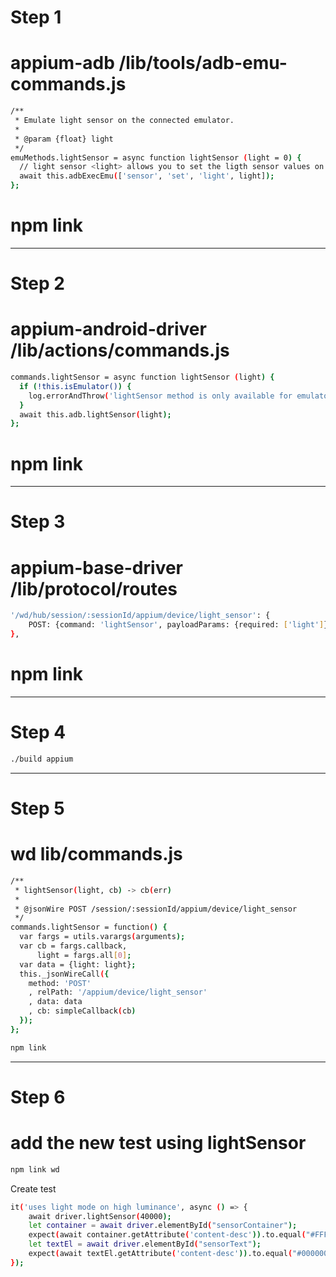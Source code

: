 # Step 1
# appium-adb /lib/tools/adb-emu-commands.js
```bash
/**
 * Emulate light sensor on the connected emulator.
 *
 * @param {float} light
 */
emuMethods.lightSensor = async function lightSensor (light = 0) {
  // light sensor <light> allows you to set the ligth sensor values on the emulator.
  await this.adbExecEmu(['sensor', 'set', 'light', light]);
};
```
# npm link
------------------------------------
# Step 2
# appium-android-driver /lib/actions/commands.js
```bash
commands.lightSensor = async function lightSensor (light) {
  if (!this.isEmulator()) {
    log.errorAndThrow('lightSensor method is only available for emulators');
  }
  await this.adb.lightSensor(light);
};
```
# npm link
------------------------------------
# Step 3
# appium-base-driver /lib/protocol/routes
```bash
'/wd/hub/session/:sessionId/appium/device/light_sensor': {
    POST: {command: 'lightSensor', payloadParams: {required: ['light']}}
},
```
# npm link
------------------------------------
# Step 4
```bash
./build appium
```
------------------------------------
# Step 5
# wd lib/commands.js
```bash
/**
 * lightSensor(light, cb) -> cb(err)
 *
 * @jsonWire POST /session/:sessionId/appium/device/light_sensor
 */
commands.lightSensor = function() {
  var fargs = utils.varargs(arguments);
  var cb = fargs.callback,
      light = fargs.all[0];
  var data = {light: light};
  this._jsonWireCall({
    method: 'POST'
    , relPath: '/appium/device/light_sensor'
    , data: data
    , cb: simpleCallback(cb)
  });
};
```

```bash
npm link
```
------------------------------------
# Step 6
# add the new test using lightSensor
```bash
npm link wd
```
Create test
```bash 
it('uses light mode on high luminance', async () => {
    await driver.lightSensor(40000);
    let container = await driver.elementById("sensorContainer");
    expect(await container.getAttribute('content-desc')).to.equal("#FFFFFF");
    let textEl = await driver.elementById("sensorText");
    expect(await textEl.getAttribute('content-desc')).to.equal("#000000");
});
```
